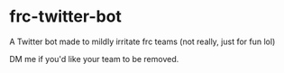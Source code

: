 # frc-twitter-bot
A Twitter bot made to mildly irritate frc teams (not really, just for fun lol)

DM me if you'd like your team to be removed.
